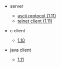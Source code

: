 * server
    * [ascii protocol (1.11)](arcus-server/ARCUS-Server-Ascii-Protocol/1.11/arcus-ascii-protocol.md)
    * [telnet client (1.11)](arcus-server/arcus-telnet-interface/1.11-(latest).md)

* c client
    * [1.10](arcus-c-client/1.10/arcus-c-client-user-guide.md)
* java client
    * [1.11](arcus-java-client/1.11/arcus-java-client-user-guide.md)

